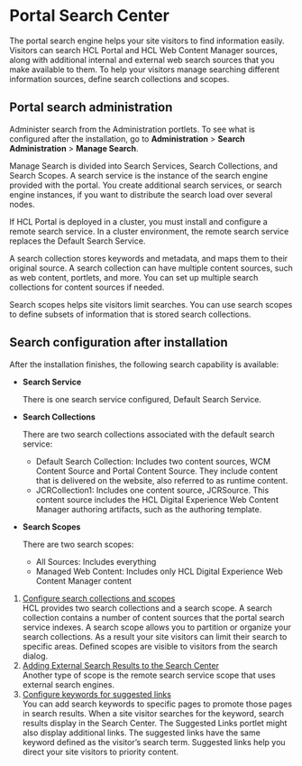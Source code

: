 #  Portal Search Center

The portal search engine helps your site visitors to find information easily. Visitors can search HCL Portal and HCL Web Content Manager sources, along with additional internal and external web search sources that you make available to them. To help your visitors manage searching different information sources, define search collections and scopes.

## Portal search administration

Administer search from the Administration portlets. To see what is configured after the installation, go to **Administration** \> **Search Administration** \> **Manage Search**.

Manage Search is divided into Search Services, Search Collections, and Search Scopes. A search service is the instance of the search engine provided with the portal. You create additional search services, or search engine instances, if you want to distribute the search load over several nodes.

If HCL Portal is deployed in a cluster, you must install and configure a remote search service. In a cluster environment, the remote search service replaces the Default Search Service.

A search collection stores keywords and metadata, and maps them to their original source. A search collection can have multiple content sources, such as web content, portlets, and more. You can set up multiple search collections for content sources if needed. 

Search scopes helps site visitors limit searches. You can use search scopes to define subsets of information that is stored search collections.

## Search configuration after installation

After the installation finishes, the following search capability is available:

-   **Search Service**

    There is one search service configured, Default Search Service.

-   **Search Collections**

    There are two search collections associated with the default search service:

    -   Default Search Collection: Includes two content sources, WCM Content Source and Portal Content Source. They include content that is delivered on the website, also referred to as runtime content.
    -   JCRCollection1: Includes one content source, JCRSource. This content source includes the HCL Digital Experience Web Content Manager authoring artifacts, such as the authoring template.

-   **Search Scopes**

    There are two search scopes:

    -   All Sources: Includes everything
    -   Managed Web Content: Includes only HCL Digital Experience Web Content Manager content


1.  [Configure search collections and scopes](oob_search_scope.md)  
HCL provides two search collections and a search scope. A search collection contains a number of content sources that the portal search service indexes. A search scope allows you to partition or organize your search collections. As a result your site visitors can limit their search to specific areas. Defined scopes are visible to visitors from the search dialog.
2.  [Adding External Search Results to the Search Center](oob_search_ext.md)  
Another type of scope is the remote search service scope that uses external search engines.
3.  [Configure keywords for suggested links](oob_search_links.md)  
 You can add search keywords to specific pages to promote those pages in search results. When a site visitor searches for the keyword, search results display in the Search Center. The Suggested Links portlet might also display additional links. The suggested links have the same keyword defined as the visitor’s search term. Suggested links help you direct your site visitors to priority content.

